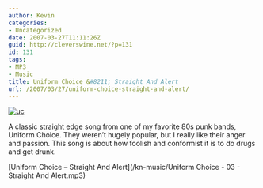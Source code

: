 ```yaml
---
author: Kevin
categories:
- Uncategorized
date: 2007-03-27T11:11:26Z
guid: http://cleverswine.net/?p=131
id: 131
tags:
- MP3
- Music
title: Uniform Choice &#8211; Straight And Alert
url: /2007/03/27/uniform-choice-straight-and-alert/
---
```


[<img id="image134" src="https://i2.wp.com/blog.cleverswine.net/wp-content/uploads/2007/03/b000005fns01_aa130_scmzzzzzzz_.jpg?w=840" alt="uc" data-recalc-dims="1" />](http://www.amazon.com/Screaming-Change-Uniform-Choice/dp/B00005YB3P)
  
A classic [straight edge](http://en.wikipedia.org/wiki/Straight_edge) song from one of my favorite 80s punk bands, Uniform Choice. They weren&#8217;t hugely popular, but I really like their anger and passion. This song is about how foolish and conformist it is to do drugs and get drunk.

[Uniform Choice &#8211; Straight And Alert](/kn-music/Uniform Choice - 03 - Straight And Alert.mp3)
